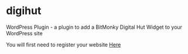 # digihut
WordPress Plugin - a plugin to add a BitMonky Digital Hut Widget to your WordPress site

You will first need to register your website [Here](https://gsoft.bitmonky.com/whzon/adMgr/demoWebAssistant.php)
